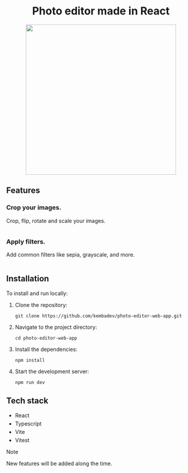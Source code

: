 <div align="center">
	<h1>Photo editor made in React</h1>
	<img src="https://i.imgur.com/3Y8Bcon.png" width="400px">
</div>

## Features

### Crop your images.

Crop, flip, rotate and scale your images.

<img src="">

### Apply filters.

Add common filters like sepia, grayscale, and more.

<img src="">

## Installation

To install and run locally:

1. Clone the repository:
   ```
   git clone https://github.com/kembadev/photo-editor-web-app.git
   ```
2. Navigate to the project directory:
   ```
   cd photo-editor-web-app
   ```
3. Install the dependencies:
   ```
   npm install
   ```
4. Start the development server:
   ```
   npm run dev
   ```


## Tech stack

<ul style="display: flex; flex-direction: column; gap: 5px">
	<li>React</li>
	<li>Typescript</li>
	<li>Vite</li>
	<li>Vitest</li>
</ul>

> [!NOTE]
> New features will be added along the time.